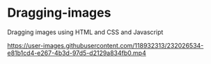 # Dragging-images
Dragging images using HTML and CSS and Javascript



https://user-images.githubusercontent.com/118932313/232026534-e81b1cd4-e267-4b3d-97d5-d2129a834fb0.mp4

